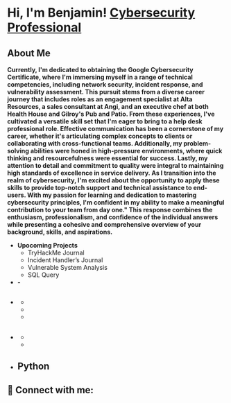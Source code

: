 <h1>Hi, I'm Benjamin! <a href="www.linkedin.com/in/benjamin-smith-6813a42b1">Cybersecurity Professional</a>

<h2> About Me </h2>
  
  <b>Currently, I'm dedicated to obtaining the Google Cybersecurity Certificate, where I'm immersing myself in a range of technical competencies, including network security, incident response, and vulnerability assessment. This pursuit stems from a diverse career journey that includes roles as an engagement specialist at Alta Resources, a sales consultant at Angi, and an executive chef at both Health House and Gilroy's Pub and Patio. From these experiences, I've cultivated a versatile skill set that I'm eager to bring to a help desk professional role.
Effective communication has been a cornerstone of my career, whether it's articulating complex concepts to clients or collaborating with cross-functional teams. Additionally, my problem-solving abilities were honed in high-pressure environments, where quick thinking and resourcefulness were essential for success. Lastly, my attention to detail and commitment to quality were integral to maintaining high standards of excellence in service delivery.
As I transition into the realm of cybersecurity, I'm excited about the opportunity to apply these skills to provide top-notch support and technical assistance to end-users. With my passion for learning and dedication to mastering cybersecurity principles, I'm confident in my ability to make a meaningful contribution to your team from day one."
This response combines the enthusiasm, professionalism, and confidence of the individual answers while presenting a cohesive and comprehensive overview of your background, skills, and aspirations.
 </b></h2>

- <b>Upocoming Projects</b>
  - TryHackMe Journal
  - Incident Handler’s Journal
  - Vulnerable System Analysis
  - SQL Query
- <b>
  - 
- <b></b>
  - 
  - 
  - 
  - 
- <b></b>
  - 
  - 
  - 
- <b>Python</b>
  - 

<h2></h2>



<h2> 🤳 Connect with me:</h2>





<!--
**joshmadakor1/joshmadakor1** is a ✨ _special_ ✨ repository because its `README.md` (this file) appears on your GitHub profile.

Here are some ideas to get you started:

- 🔭 I’m currently working on ...
- 🌱 I’m currently learning ...
- 👯 I’m looking to collaborate on ...
- 🤔 I’m looking for help with ...
- 💬 Ask me about ...
- 📫 How to reach me: ...
- 😄 Pronouns: ...
- ⚡ Fun fact: ...
-->

